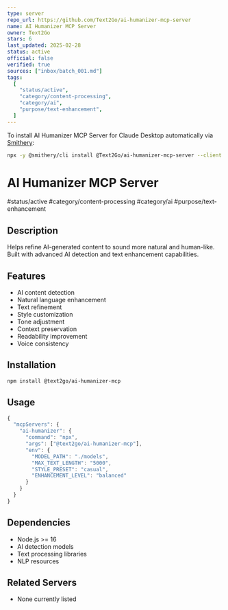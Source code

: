 ```yaml
---
type: server
repo_url: https://github.com/Text2Go/ai-humanizer-mcp-server
name: AI Humanizer MCP Server
owner: Text2Go
stars: 6
last_updated: 2025-02-28
status: active
official: false
verified: true
sources: ["inbox/batch_001.md"]
tags:
  [
    "status/active",
    "category/content-processing",
    "category/ai",
    "purpose/text-enhancement",
  ]
---
```


To install AI Humanizer MCP Server for Claude Desktop automatically via [Smithery](https://smithery.ai/server/@Text2Go/ai-humanizer-mcp-server):

```bash
npx -y @smithery/cli install @Text2Go/ai-humanizer-mcp-server --client claude
```

# AI Humanizer MCP Server

#status/active #category/content-processing #category/ai #purpose/text-enhancement

## Description

Helps refine AI-generated content to sound more natural and human-like. Built with advanced AI detection and text enhancement capabilities.

## Features

- AI content detection
- Natural language enhancement
- Text refinement
- Style customization
- Tone adjustment
- Context preservation
- Readability improvement
- Voice consistency

## Installation

```bash
npm install @text2go/ai-humanizer-mcp
```

## Usage

```javascript
{
  "mcpServers": {
    "ai-humanizer": {
      "command": "npx",
      "args": ["@text2go/ai-humanizer-mcp"],
      "env": {
        "MODEL_PATH": "./models",
        "MAX_TEXT_LENGTH": "5000",
        "STYLE_PRESET": "casual",
        "ENHANCEMENT_LEVEL": "balanced"
      }
    }
  }
}
```

## Dependencies

- Node.js >= 16
- AI detection models
- Text processing libraries
- NLP resources

## Related Servers

- None currently listed

